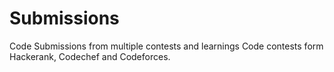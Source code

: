 # Submissions
Code Submissions from multiple contests and learnings
Code contests form Hackerank, Codechef and Codeforces.
